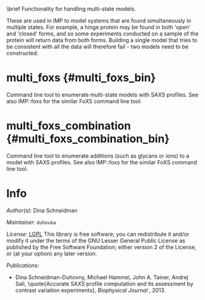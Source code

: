 \brief Functionality for handling multi-state models.

These are used in IMP to
model systems that are found simultaneously in multiple states. For example,
a hinge protein may be found in both 'open' and 'closed' forms, and so some
experiments conducted on a sample of the protein will return data from both
forms. Building a single model that tries to be consistent with all the data
will therefore fail - two models need to be constructed.

# multi_foxs {#multi_foxs_bin}
Command line tool to enumerate multi-state models with SAXS profiles.
See also IMP::foxs for the similar FoXS command line tool.

# multi_foxs_combination {#multi_foxs_combination_bin}
Command line tool to enumerate additions (such as glycans or ions) to a model with SAXS profiles.
See also IMP::foxs for the similar FoXS command line tool.


# Info

_Author(s)_: Dina Schneidman

_Maintainer_: `duhovka`

_License_: [LGPL](https://www.gnu.org/licenses/old-licenses/lgpl-2.1.html)
This library is free software; you can redistribute it and/or
modify it under the terms of the GNU Lesser General Public
License as published by the Free Software Foundation; either
version 2 of the License, or (at your option) any later version.

_Publications_:
 - Dina Schneidman-Duhovny, Michael Hammel, John A. Tainer, Andrej Sali, \quote{Accurate SAXS profile computation and its assessment by contrast variation experiments}, <em> Biophysical Journal </em>, 2013.
